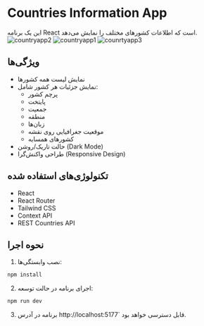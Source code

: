 # Countries Information App

این یک برنامه React است که اطلاعات کشورهای مختلف را نمایش می‌دهد.
![countryapp2](https://github.com/user-attachments/assets/19462028-a5f6-4070-8620-ac652439fa65)
![countryapp1](https://github.com/user-attachments/assets/3637e9f2-b9e6-4c9e-9dc5-24152dde2bee)
![counrtyapp3](https://github.com/user-attachments/assets/da3b3167-f333-4806-a0b6-2ad3ad096920)


## ویژگی‌ها
- نمایش لیست همه کشورها
- نمایش جزئیات هر کشور شامل:
  - پرچم کشور
  - پایتخت
  - جمعیت
  - منطقه
  - زبان‌ها
  - موقعیت جغرافیایی روی نقشه
  - کشورهای همسایه
- حالت تاریک/روشن (Dark Mode)
- طراحی واکنش‌گرا (Responsive Design)

## تکنولوژی‌های استفاده شده
- React
- React Router
- Tailwind CSS
- Context API
- REST Countries API

## نحوه اجرا
1. نصب وابستگی‌ها:
```bash
npm install
```

2. اجرای برنامه در حالت توسعه:
```bash
npm run dev
```

3. برنامه در آدرس http://localhost:5177` قابل دسترسی خواهد بود.
